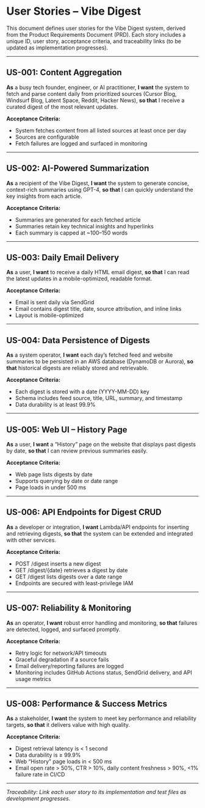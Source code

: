 # User Stories – Vibe Digest

This document defines user stories for the Vibe Digest system, derived from the Product Requirements Document (PRD). Each story includes a unique ID, user story, acceptance criteria, and traceability links (to be updated as implementation progresses).

---

## US-001: Content Aggregation
**As** a busy tech founder, engineer, or AI practitioner,
**I want** the system to fetch and parse content daily from prioritized sources (Cursor Blog, Windsurf Blog, Latent Space, Reddit, Hacker News),
**so that** I receive a curated digest of the most relevant updates.

**Acceptance Criteria:**
- System fetches content from all listed sources at least once per day
- Sources are configurable
- Fetch failures are logged and surfaced in monitoring

---

## US-002: AI-Powered Summarization
**As** a recipient of the Vibe Digest,
**I want** the system to generate concise, context-rich summaries using GPT-4,
**so that** I can quickly understand the key insights from each article.

**Acceptance Criteria:**
- Summaries are generated for each fetched article
- Summaries retain key technical insights and hyperlinks
- Each summary is capped at ~100–150 words

---

## US-003: Daily Email Delivery
**As** a user,
**I want** to receive a daily HTML email digest,
**so that** I can read the latest updates in a mobile-optimized, readable format.

**Acceptance Criteria:**
- Email is sent daily via SendGrid
- Email contains digest title, date, source attribution, and inline links
- Layout is mobile-optimized

---

## US-004: Data Persistence of Digests
**As** a system operator,
**I want** each day’s fetched feed and website summaries to be persisted in an AWS database (DynamoDB or Aurora),
**so that** historical digests are reliably stored and retrievable.

**Acceptance Criteria:**
- Each digest is stored with a date (YYYY-MM-DD) key
- Schema includes feed source, title, URL, summary, and timestamp
- Data durability is at least 99.9%

---

## US-005: Web UI – History Page
**As** a user,
**I want** a “History” page on the website that displays past digests by date,
**so that** I can review previous summaries easily.

**Acceptance Criteria:**
- Web page lists digests by date
- Supports querying by date or date range
- Page loads in under 500 ms

---

## US-006: API Endpoints for Digest CRUD
**As** a developer or integration,
**I want** Lambda/API endpoints for inserting and retrieving digests,
**so that** the system can be extended and integrated with other services.

**Acceptance Criteria:**
- POST /digest inserts a new digest
- GET /digest/{date} retrieves a digest by date
- GET /digest lists digests over a date range
- Endpoints are secured with least-privilege IAM

---

## US-007: Reliability & Monitoring
**As** an operator,
**I want** robust error handling and monitoring,
**so that** failures are detected, logged, and surfaced promptly.

**Acceptance Criteria:**
- Retry logic for network/API timeouts
- Graceful degradation if a source fails
- Email delivery/reporting failures are logged
- Monitoring includes GitHub Actions status, SendGrid delivery, and API usage metrics

---

## US-008: Performance & Success Metrics
**As** a stakeholder,
**I want** the system to meet key performance and reliability targets,
**so that** it delivers value with high quality.

**Acceptance Criteria:**
- Digest retrieval latency is < 1 second
- Data durability is ≥ 99.9%
- Web “History” page loads in < 500 ms
- Email open rate > 50%, CTR > 10%, daily content freshness > 90%, <1% failure rate in CI/CD

---

_Traceability: Link each user story to its implementation and test files as development progresses._
